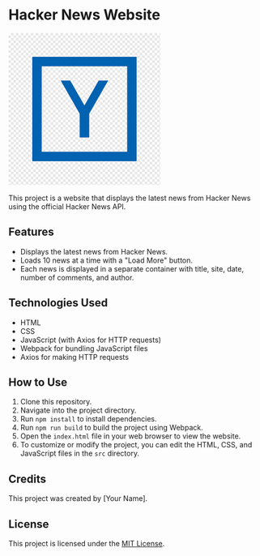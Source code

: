 # Hacker News Website

<img src="./src/img/logo.png" alt="Hacker News Logo" width="300" height="300">

This project is a website that displays the latest news from Hacker News using the official Hacker News API.

## Features

- Displays the latest news from Hacker News.
- Loads 10 news at a time with a "Load More" button.
- Each news is displayed in a separate container with title, site, date, number of comments, and author.

## Technologies Used

- HTML
- CSS
- JavaScript (with Axios for HTTP requests)
- Webpack for bundling JavaScript files
- Axios for making HTTP requests

## How to Use

1. Clone this repository.
2. Navigate into the project directory.
3. Run `npm install` to install dependencies.
4. Run `npm run build` to build the project using Webpack.
5. Open the `index.html` file in your web browser to view the website.
6. To customize or modify the project, you can edit the HTML, CSS, and JavaScript files in the `src` directory.

## Credits

This project was created by [Your Name].

## License

This project is licensed under the [MIT License](LICENSE).
